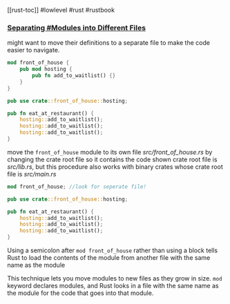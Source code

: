 [[rust-toc]]
#lowlevel #rust #rustbook 
### [Separating #Modules into Different Files](https://doc.rust-lang.org/book/ch07-05-separating-modules-into-different-files.html#separating-modules-into-different-files)
might want to move their definitions to a separate file to make the code easier to navigate.

```rust
mod front_of_house {
    pub mod hosting {
        pub fn add_to_waitlist() {}
    }
}

pub use crate::front_of_house::hosting;

pub fn eat_at_restaurant() {
    hosting::add_to_waitlist();
    hosting::add_to_waitlist();
    hosting::add_to_waitlist();
}
```
move the `front_of_house` module to its own file _src/front\_of\_house.rs_ by changing the crate root file so it contains the code shown
crate root file is _src/lib.rs_, but this procedure also works with binary crates whose crate root file is _src/main.rs_
```rust
mod front_of_house; //look for seperate file!

pub use crate::front_of_house::hosting;

pub fn eat_at_restaurant() {
    hosting::add_to_waitlist();
    hosting::add_to_waitlist();
    hosting::add_to_waitlist();
}
```
Using a semicolon after `mod front_of_house` rather than using a block tells Rust to load the contents of the module from another file with the same name as the module

This technique lets you move modules to new files as they grow in size.
`mod` keyword declares modules, and Rust looks in a file with the same name as the module for the code that goes into that module.



